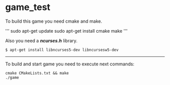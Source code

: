 # game_test

To build this game you need cmake and make.

'''
sudo apt-get update
sudo apt-get install cmake make
'''

Also you need a ___ncurses.h___ library.

`$ apt-get install libncurses5-dev libncursesw5-dev`

***

To build and start game you need to execute next commands:

```
cmake CMakeLists.txt && make
./game
```
